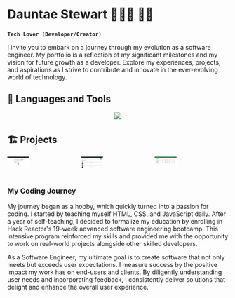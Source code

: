 # Dauntae Stewart 👨🏽‍💻 👋🏽

**`Tech Lover (Developer/Creator)`**

I invite you to embark on a journey through my evolution as a software engineer. My portfolio is a reflection of my significant milestones and my vision for future growth as a developer. Explore my experiences, projects, and aspirations as I strive to contribute and innovate in the ever-evolving world of technology.

## 🧰 Languages and Tools

<p align="center">
  <a href="https://skillicons.dev">
    <img src="https://skillicons.dev/icons?i=html,css,py,js,cpp,fastapi,react,redux,postgres,nodejs,mongodb,github,docker,django,bootstrap" />
  </a>
</p>

## 🏗️ Projects

<div style="display: flex; justify-content: space-evenly; align-items: center;">
  <a href="#"><img width="30%" src="/assets/stupifyHome.png" /></a>
  <a href="#"><img width="30%" src="/assets/stupifySearch.png" /></a>
  <a href="#"><img width="30%" src="/assets/carDealer.png" /></a>
</div>

#

  <summary><h3>My Coding Journey</h3></summary>
  <p>
  My journey began as a hobby, which quickly turned into a passion for coding. I started by teaching myself HTML, CSS, and JavaScript daily. After a year of self-teaching, I decided to formalize my education by enrolling in Hack Reactor's 19-week advanced software engineering bootcamp. This intensive program reinforced my skills and provided me with the opportunity to work on real-world projects alongside other skilled developers.

As a Software Engineer, my ultimate goal is to create software that not only meets but exceeds user expectations. I measure success by the positive impact my work has on end-users and clients. By diligently understanding user needs and incorporating feedback, I consistently deliver solutions that delight and enhance the overall user experience.

  </p>
<!--
**DauntaeS/DauntaeS** is a ✨ _special_ ✨ repository because its `README.md` (this file) appears on your GitHub profile.

Here are some ideas to get you started:

- 🔭 I’m currently working on ...
- 🌱 I’m currently learning ...
- 👯 I’m looking to collaborate on ...
- 🤔 I’m looking for help with ...
- 💬 Ask me about ...
- 📫 How to reach me: ...
- 😄 Pronouns: ...
- ⚡ Fun fact: ...
  -->
